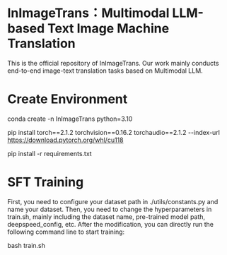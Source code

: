 # InImageTrans：Multimodal LLM-based Text Image Machine Translation

This is the official repository of InImageTrans. Our work mainly conducts end-to-end image-text translation tasks based on Multimodal LLM.

# Create Environment

conda create -n InImageTrans python=3.10


pip install torch==2.1.2 torchvision==0.16.2 torchaudio==2.1.2 --index-url https://download.pytorch.org/whl/cu118


pip install -r requirements.txt

# SFT Training

First, you need to configure your dataset path in ./utils/constants.py and name your dataset. Then, you need to change the hyperparameters in train.sh, mainly including the dataset name, pre-trained model path, deepspeed_config, etc. After the modification, you can directly run the following command line to start training:

bash train.sh


